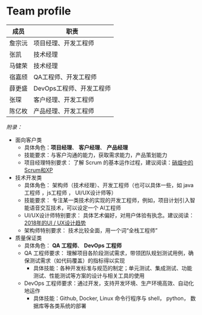 # Team profile

| 成员   | 职责                     |
| ------ | ------------------------ |
| 詹宗沅 | 项目经理、开发工程师     |
| 张凯   | 技术经理                 |
| 马健荣 | 技术经理                 |
| 宿嘉颀 | QA工程师、开发工程师     |
| 薛更盛 | DevOps工程师、开发工程师 |
| 张琛   | 客户经理、开发工程师     |
| 陈亿枚 | 产品经理、开发工程师     |



*附录：*

- 面向客户类
  - 具体角色：**项目经理**、 **客户经理**、 **产品经理**
  - 技能要求：与客户沟通的能力，获取需求能力，产品策划能力
  - 项目经理特别要求： 了解 Scrum 的基本运作过程，建议阅读：[硝烟中的Scrum和XP](http://www.infoq.com/cn/minibooks/scrum-xp-from-the-trenches)
- 技术开发类
  - 具体角色： 架构师（技术经理）、开发工程师（也可以具体一些，如 java工程师 ，js工程师 ， UI/UX设计师等）
  - 技能要求： 专注某一类技术的实现的开发工程师，例如，项目计划引入智能语音交互技术，可以设定一个 AI工程师
  - UI/UX设计师特别要求： 具体艺术偏好，对用户体验有执念。建议阅读：[2018年的UI / UX设计趋势](http://www.uisdc.com/ui-ux-design-trend-2018)
  - 架构师特别要求： 技术比较全面，用一个词“全栈工程师”
- 质量保证类
  - 具体角色： **QA 工程师**、 **DevOps 工程师**
  - QA 工程师要求： 理解项目各阶段测试需求，带领团队规划测试用例，确保测试需求（如代码覆盖）的指标得以实现
    - 具体技能：各种开发标准与规范的制定；单元测试、集成测试、功能测试、性能测试等方案的设计与相关工具的使用
  - DevOps 工程师要求：通过开发，支持开发环境、生产环境高效、自动化地运作
    - 具体技能：Github, Docker, Linux 命令行程序与 shell， python， 数据库等各类系统的部署